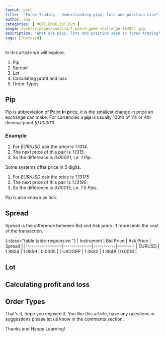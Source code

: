 ```yaml
---
layout: post
title:  "Forex Trading - Understanding pips, lots and position size"
author: sma
categories: [ MQTT,EMQX,IoT,M2M ]
image: assets/images/posts/art-board-game-challenge-163064.jpg
description: "What are pips, lots and position size in forex trading"
tags: [featured]
---
```


In this article we will explore.

1. Pip
2. Spread
2. Lot
3. Calculating profit and loss
4. Order Types


## Pip

Pip is abbreviation of **P**oint **i**n **p**rice, it is the smallest change in price an exchange can make. For currencies a **pip** is usually 100th of 1% or 4th decimal point *(0.00001)*.

### Example

1. For *EUR/USD* pair the price is *1.1314*.
2. The next price of this pair is *1.1315*.
3. So the difference is *0.00001*, i,e. *1 Pip*.

Some systems offer price in 5 digits.

1. For *EUR/USD* pair the price is *1.13175*.
2. The next price of this pair is *1.13190*.
3. So the difference is *0.00015*, i,e. *1.5 Pips*.

Pip is also known as tick.

## Spread

Spread is the difference between Bid and Ask price. It represents the cost of the transaction.

{:class="table table-responsive "}
| Instrument       | Bid Price    | Ask Price | Spread |
|------------------|--------------|-----------|--------|
| EURUSD           | 1.9854       | 1.9859    | 0.0005 |
| USDGBP           | 1.3632       | 1.3648    | 0.0016 |



## Lot

## Calculating profit and loss

## Order Types







That's it, hope you enjoyed it. You like this article, have any questions or suggestions please let us know in the comments section.

Thanks and Happy Learning!
